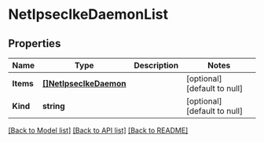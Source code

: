 # NetIpsecIkeDaemonList

## Properties
Name | Type | Description | Notes
------------ | ------------- | ------------- | -------------
**Items** | [**[]NetIpsecIkeDaemon**](net_ipsec_ikeDaemon.md) |  | [optional] [default to null]
**Kind** | **string** |  | [optional] [default to null]

[[Back to Model list]](../README.md#documentation-for-models) [[Back to API list]](../README.md#documentation-for-api-endpoints) [[Back to README]](../README.md)


